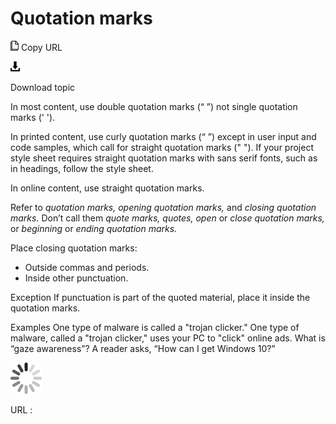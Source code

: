 ﻿# Quotation marks

![Copy URL](media/quotation-marks/Copy.png)
Copy URL

![Download](media/quotation-marks/Download.png)

Download topic

In most content, use double quotation marks (“ ”) not single quotation marks (' ').

In
printed content, use curly quotation marks (“ ”) except in
user input and code samples, which call for straight quotation
marks (" "). If your project style sheet requires
straight quotation marks with sans serif fonts, such as in
headings, follow the style sheet.

In online content, use straight quotation marks.

Refer to *quotation marks, opening quotation marks,* and *closing quotation marks.* Don’t call them *quote marks, quotes, open* or *close quotation marks,* or *beginning* or *ending quotation marks.*

Place closing quotation marks:

  - Outside commas and periods.
  - Inside other punctuation.

Exception If punctuation is part of the quoted material, place it inside the quotation marks.

Examples
One type of malware is called a "trojan clicker."
One type of malware, called a "trojan clicker," uses your PC to "click" online ads.
What is “gaze awareness”?
A reader asks, “How can I get Windows 10?”

![In progress](media/quotation-marks/activity-large.gif)

URL :
